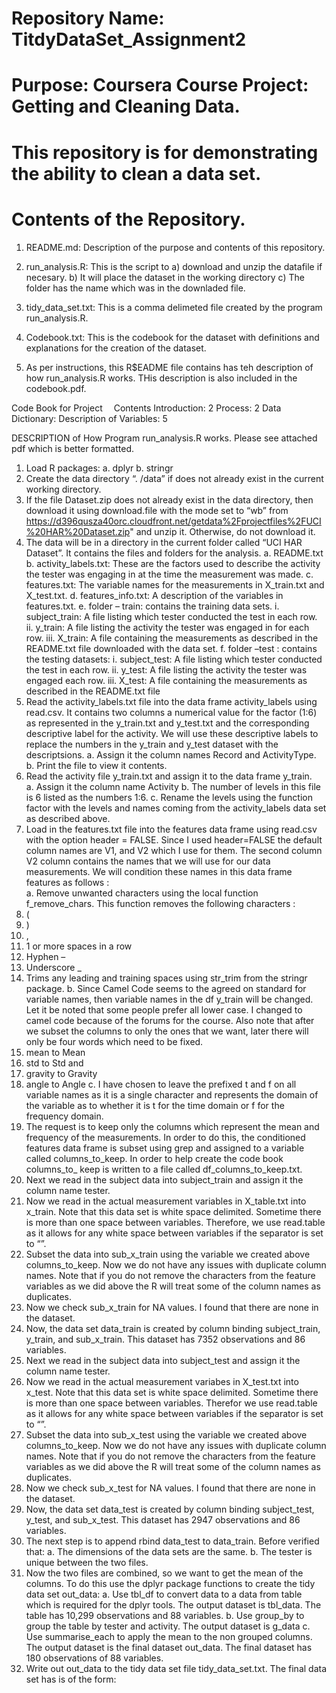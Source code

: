 # Repository Name: TitdyDataSet_Assignment2
# Purpose: Coursera Course Project: Getting and Cleaning Data.
# This repository is for demonstrating the ability to clean a data set.
#    Contents of the Repository.
 1) README.md: Description of the purpose and contents of this
repository.
 2) run_analysis.R: This is the script to 
  a) download and unzip the datafile if necesary.
  b) It will place the dataset in the working directory
  c) The folder has the name which was in the downladed file.


  3) tidy_data_set.txt: This is a comma delimeted file created by the program run_analysis.R. 

  4) Codebook.txt: This is the codebook for the dataset with
   definitions and explanations for the creation of the dataset.
 5) As per instructions, this R$EADME file contains has teh description of how run_analysis.R works. THis description is also included in the codebook.pdf.
 




Code Book for Project 
Contents
Introduction:	2
Process:	2
Data Dictionary: Description of Variables:	5

DESCRIPTION of How Program run_analysis.R works. Please see attached pdf which is better formatted.
1.	Load R packages:
a.	dplyr
b.	stringr
2.	Create the data directory “. /data” if does not already exist in the current working directory. 
3.	If the file Dataset.zip does not already exist in the data directory, then download it using download.file with the mode set to “wb” from https://d396qusza40orc.cloudfront.net/getdata%2Fprojectfiles%2FUCI%20HAR%20Dataset.zip" and unzip it. Otherwise, do not download it.
4.	The data will be in a directory in the current folder called “UCI HAR Dataset”. It contains the files and folders for the analysis. 
a.	README.txt
b.	activity_labels.txt: These are the factors used to describe the activity the tester was engaging in at the time the measurement was made.
c.	features.txt: The variable names for the measurements in X_train.txt and X_test.txt.
d.	features_info.txt: A description of the variables in features.txt.
e.	folder – train: contains the training data sets.
i.	subject_train: A file listing which tester conducted the test in each row.
ii.	y_train: A file listing the activity the tester was engaged in for each row.
iii.	X_train: A file containing the measurements as described in the README.txt file downloaded with the data set.
f.	folder –test : contains the testing datasets:
i.	subject_test: A file listing which tester conducted the test in each row.
ii.	y_test: A file listing the activity the tester was engaged each row.
iii.	X_test: A file containing the measurements as described in the README.txt file
5.	Read the activity_labels.txt file into the data frame activity_labels using read.csv. It contains two columns a numerical value for the factor (1:6) as represented in the y_train.txt and y_test.txt and the corresponding descriptive label for the activity. We will use these descriptive labels to replace the numbers in the y_train and y_test dataset with the descriptsions. 
a.	Assign it the column names Record and ActivityType.
b.	Print the file to view it contents.
6.	Read the activity file y_train.txt and assign it to the data frame y_train.  
a.	Assign it the column name Activity
b.	The number of levels in this file is 6 listed as the numbers 1:6.
c.	Rename the levels using the function factor with the levels and names coming from the activity_labels data set as described above. 
7.	Load in the features.txt file into the features data frame using read.csv with the option header = FALSE. Since I used header=FALSE the default column names are V1, and V2 which I use for them. The second column V2 column contains the names that we will use for our data measurements. We will condition these names in this data frame features as follows :  
a.	Remove unwanted characters using the local function f_remove_chars. This function removes the following characters :
1.	(
2.	)
3.	,
4.	1 or more spaces in a row
5.	Hyphen –
6.	Underscore _
7.	Trims any leading and training spaces using str_trim from the stringr package.
b.	Since Camel Code seems to the agreed on standard for variable names, then variable names in the df y_train will be changed. Let it be noted that some people prefer all lower case. I changed to camel code because of the forums for the course. Also note that after we subset the columns to only the ones that we want, later there will only be four words which need to be fixed.
1.	mean to Mean
2.	std to Std and
3.	gravity to Gravity
4.	angle to Angle
c.	I have chosen to leave the prefixed t and f on all variable names as it is a single character and represents the domain of the variable as to whether it is t for the time domain or f for the frequency domain.
8.	The request is to keep only the columns which represent the mean and frequency of the measurements. In order to do this, the conditioned features data frame is subset using grep and assigned to a variable called columns_to_keep. In order to help create the code book columns_to_ keep is written to a file called df_columns_to_keep.txt.
9.	Next we read in the subject data into subject_train and assign it the column name tester.
10.	Now we read in the actual measurement variables in X_table.txt into x_train. Note that this data set is white space delimited. Sometime there is more than one space between variables. Therefore, we use read.table as it allows for any white space between variables if the separator is set to “”. 
11.	Subset the data into sub_x_train using the variable we created above columns_to_keep. Now we do not have any issues with duplicate column names. Note that if you do not remove the characters from the feature variables as we did above the R will treat some of the column names as duplicates.
12.	Now we check sub_x_train for NA values. I found that there are none in the dataset.
13.	Now, the data set data_train is created by column binding subject_train, y_train, and sub_x_train.  This dataset has 7352 observations and 86 variables.
14.	Next we read in the subject data into subject_test and assign it the column name tester.
15.	Now we read in the actual measurement variabes in X_test.txt into x_test. Note that this data set is white space delimited. Sometime there is more than one space between variables. Therefor we use read.table as it allows for any white space between variables if the separator is set to “”. 
16.	Subset the data into sub_x_test using the variable we created above columns_to_keep. Now we do not have any issues with duplicate column names. Note that if you do not remove the characters from the feature variables as we did above the R will treat some of the column names as duplicates.
17.	Now we check sub_x_test for NA values. I found that there are none in the dataset.
18.	Now, the data set data_test is created by column binding subject_test, y_test, and sub_x_test.  This dataset has 2947 observations and 86 variables.
19.	The next step is to append rbind data_test to data_train. Before verified  that:
a.	The dimensions of the data sets are the same.
b.	The tester is unique between the two files.  
20.	Now the two files are combined, so we want to get the mean of the columns. To do this use the dplyr package functions to create the tidy data set out_data:
a.	Use tbl_df to convert data to a data from table which is required for the dplyr tools. The output dataset is tbl_data. The table has 10,299 observations and 88 variables.
b.	Use group_by to group the table by tester and activity. The output dataset is g_data
c.	Use summarise_each to apply the mean to the non grouped columns. The output dataset is the final dataset out_data. The final dataset has 180 observations of 88 variables.
21.	Write out out_data to the tidy data set file tidy_data_set.txt.
The final data set has is of the form:

